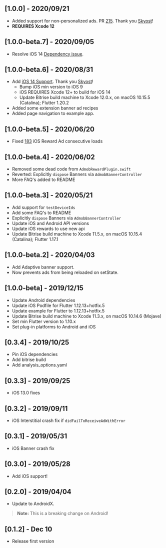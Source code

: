 ## [1.0.0] - 2020/09/21
- Added support for non-personalized ads. PR [215](https://github.com/kmcgill88/admob_flutter/pull/215). Thank you [Skyost](https://github.com/Skyost)!
- **REQUIRES Xcode 12**

## [1.0.0-beta.7] - 2020/09/05
- Resolve iOS 14 [Dependency issue](https://github.com/kmcgill88/admob_flutter/issues/214).

## [1.0.0-beta.6] - 2020/08/31
- Add [iOS 14 Support](https://github.com/kmcgill88/admob_flutter/issues/208). Thank you [Skyost](https://github.com/Skyost)!
    - Bump iOS min version to iOS 9
    - iOS REQUIRES Xcode 12+ to build for iOS 14
    - Update Bitrise build machine to Xcode 12.0.x, on macOS 10.15.5 (Catalina); Flutter 1.20.2
- Added some extension banner ad recipes
- Added page navigation to example app.

## [1.0.0-beta.5] - 2020/06/20
- Fixed [183](https://github.com/kmcgill88/admob_flutter/issues/183) iOS Reward Ad consecutive loads

## [1.0.0-beta.4] - 2020/06/02
- Removed some dead code from `AdmobRewardPlugin.swift`
- Reverted: Explicitly `dispose` Banners via `AdmobBannerController`
- More FAQ's added to README

## [1.0.0-beta.3] - 2020/05/21
- Add support for `testDeviceIds`
- Add some FAQ's to README
- Explicitly `dispose` Banners via `AdmobBannerController`
- Update iOS and Android API versions
- Update iOS rewards to use new api
- Update Bitrise build machine to Xcode 11.5.x, on macOS 10.15.4 (Catalina); Flutter 1.17.1

## [1.0.0-beta.2] - 2020/04/03
- Add Adaptive banner support.
- Now prevents ads from being reloaded on setState.

## [1.0.0-beta] - 2019/12/15
- Update Android dependencies
- Update iOS Podfile for Flutter 1.12.13+hotfix.5
- Update example for Flutter to 1.12.13+hotfix.5
- Update Bitrise build machine to Xcode 11.3.x, on macOS 10.14.6 (Mojave)
- Set min Flutter version to 1.10.x
- Set plug-in platforms to Android and iOS

## [0.3.4] - 2019/10/25
- Pin iOS dependencies
- Add bitrise build
- Add analysis_options.yaml

## [0.3.3] - 2019/09/25
- iOS 13.0 fixes

## [0.3.2] - 2019/09/11
- iOS Interstitial crash fix if `didFailToReceiveAdWithError`

## [0.3.1] - 2019/05/31
- iOS Banner crash fix

## [0.3.0] - 2019/05/28
- Add iOS support!

## [0.2.0] - 2019/04/04
- Update to AndroidX.
> **Note:** This is a breaking change on Android!

## [0.1.2] - Dec 10
- Release first version
